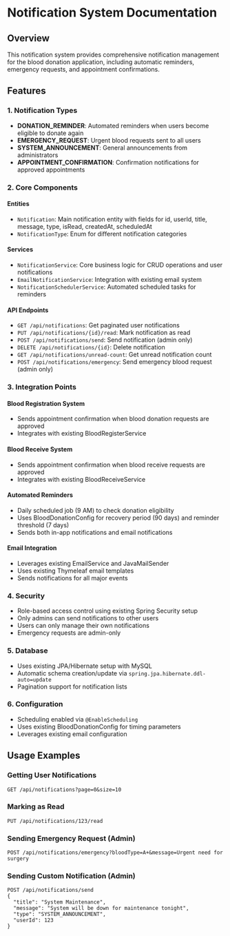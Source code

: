 # Notification System Documentation

## Overview
This notification system provides comprehensive notification management for the blood donation application, including automatic reminders, emergency requests, and appointment confirmations.

## Features

### 1. Notification Types
- **DONATION_REMINDER**: Automated reminders when users become eligible to donate again
- **EMERGENCY_REQUEST**: Urgent blood requests sent to all users
- **SYSTEM_ANNOUNCEMENT**: General announcements from administrators
- **APPOINTMENT_CONFIRMATION**: Confirmation notifications for approved appointments

### 2. Core Components

#### Entities
- `Notification`: Main notification entity with fields for id, userId, title, message, type, isRead, createdAt, scheduledAt
- `NotificationType`: Enum for different notification categories

#### Services
- `NotificationService`: Core business logic for CRUD operations and user notifications
- `EmailNotificationService`: Integration with existing email system
- `NotificationSchedulerService`: Automated scheduled tasks for reminders

#### API Endpoints
- `GET /api/notifications`: Get paginated user notifications
- `PUT /api/notifications/{id}/read`: Mark notification as read
- `POST /api/notifications/send`: Send notification (admin only)
- `DELETE /api/notifications/{id}`: Delete notification
- `GET /api/notifications/unread-count`: Get unread notification count
- `POST /api/notifications/emergency`: Send emergency blood request (admin only)

### 3. Integration Points

#### Blood Registration System
- Sends appointment confirmation when blood donation requests are approved
- Integrates with existing BloodRegisterService

#### Blood Receive System  
- Sends appointment confirmation when blood receive requests are approved
- Integrates with existing BloodReceiveService

#### Automated Reminders
- Daily scheduled job (9 AM) to check donation eligibility
- Uses BloodDonationConfig for recovery period (90 days) and reminder threshold (7 days)
- Sends both in-app notifications and email notifications

#### Email Integration
- Leverages existing EmailService and JavaMailSender
- Uses existing Thymeleaf email templates
- Sends notifications for all major events

### 4. Security
- Role-based access control using existing Spring Security setup
- Only admins can send notifications to other users
- Users can only manage their own notifications
- Emergency requests are admin-only

### 5. Database
- Uses existing JPA/Hibernate setup with MySQL
- Automatic schema creation/update via `spring.jpa.hibernate.ddl-auto=update`
- Pagination support for notification lists

### 6. Configuration
- Scheduling enabled via `@EnableScheduling`
- Uses existing BloodDonationConfig for timing parameters
- Leverages existing email configuration

## Usage Examples

### Getting User Notifications
```
GET /api/notifications?page=0&size=10
```

### Marking as Read
```
PUT /api/notifications/123/read
```

### Sending Emergency Request (Admin)
```
POST /api/notifications/emergency?bloodType=A+&message=Urgent need for surgery
```

### Sending Custom Notification (Admin)
```
POST /api/notifications/send
{
  "title": "System Maintenance",
  "message": "System will be down for maintenance tonight",
  "type": "SYSTEM_ANNOUNCEMENT",
  "userId": 123
}
```